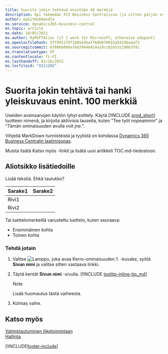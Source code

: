 ```yaml
---
title: Suorita jokin tehtävä enintään 46 merkkiä
description: Opi tekemään XYZ Business Centralissa (ja sitten paljon sopivia hakutermejä luonnolliselta kuulostavassa lauseessa. Enimmäispituus on 160 merkkiä, mikä on tämän pituinen).
author: myGitHubHandle
ms.service: dynamics365-business-central
ms.topic: article
ms.date: 10/05/2021
ms.author: MyMSFTAlias (if I work for Microsoft; otherwise edupont)
ms.openlocfilehash: 5ff9d51f0f1b05436aff60b870915a5410baaef3
ms.sourcegitcommit: 67006b090a7bd70446414a19cc82e531190637dc
ms.translationtype: HT
ms.contentlocale: fi-FI
ms.lasthandoff: 02/16/2022
ms.locfileid: "8311285"
---
```

# <a name="achieve-some-task-or-get-the-overview-in-max-100-characters"></a>Suorita jokin tehtävä tai hanki yleiskuvaus enint. 100 merkkiä

Useiden avainsanojen käytön lyhyt esittely. Käytä [!INCLUDE [prod_short](includes/prod_short.md)] tuotteen nimenä, ja kirjoita aktiivisia lauseita, kuten "Tee työt nopeammin" ja "Tämän ominaisuuden avulla voit jne.".  

Vihjeitä MarkDown-tunnisteista ja tyylistä on kohdassa [Dynamics 365 Business Centralin laatimisopas](https://docs.microsoft.com/en-us/dynamics365/business-central/dev-itpro/help/writing-guide).  

Muista lisätä Katso myös -linkit ja lisätä uusi artikkeli TOC.md-tiedostoon.  

## <a name="subheading-for-more-details"></a>Aliotsikko lisätiedoille

Lisää tekstiä. Ehkä taulukko?

|Sarake1  |Sarake2  |
|---------|---------|
|Rivi1     |         |
|Rivi2     |         |

Tai luettelomerkeillä varustettu luettelo, kuten seuraava:

* Ensimmäinen kohta
* Toinen kohta

### <a name="to-do-something"></a>Tehdä jotain

1. Valitse ![Lamppu, joka avaa Kerro-ominaisuuden 1.](media/ui-search/search_small.png "Kerro, mitä haluat tehdä") -kuvake, syötä **Sivun nimi** ja valitse sitten vastaava linkki.
2. Täytä kentät **Sivun nimi** -sivulla. [!INCLUDE [tooltip-inline-tip_md](includes/tooltip-inline-tip_md.md)]

    > [!NOTE]
    > Lisää huomautus tästä vaiheesta.
3. Kolmas vaihe.

## <a name="see-also"></a>Katso myös

[Valmistautuminen liiketoimintaan](ui-get-ready-business.md)  
[Hallinta](admin-setup-and-administration.md)  

[!INCLUDE[footer-include](includes/footer-banner.md)]
